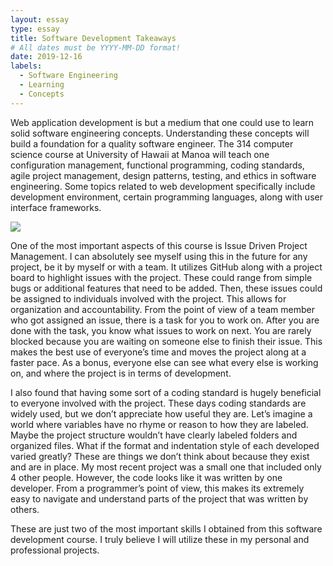 ```yaml
---
layout: essay
type: essay
title: Software Development Takeaways
# All dates must be YYYY-MM-DD format!
date: 2019-12-16
labels:
  - Software Engineering
  - Learning
  - Concepts
---
```


   Web application development is but a medium that one could use to learn solid software engineering concepts. Understanding these concepts will build a foundation for a quality software engineer. The 314 computer science course at University of Hawaii at Manoa will teach one configuration management, functional programming, coding standards, agile project management, design patterns, testing, and ethics in software engineering. Some topics related to web development specifically include development environment, certain programming languages, along with user interface frameworks. 
   
   <img class="ui medium floated image" src="https://cdn.nextgov.com/media/img/upload/2018/12/04/120418softwaredevNG/860x394.jpg">
   
  
  One of the most important aspects of this course is Issue Driven Project Management. I can absolutely see myself using this in the future for any project, be it by myself or with a team. It utilizes GitHub along with a project board to highlight issues with the project. These could range from simple bugs or additional features that need to be added. Then, these issues could be assigned to individuals involved with the project. This allows for organization and accountability. From the point of view of a team member who got assigned an issue, there is a task for you to work on. After you are done with the task, you know what issues to work on next. You are rarely blocked because you are waiting on someone else to finish their issue. This makes the best use of everyone’s time and moves the project along at a faster pace. As a bonus, everyone else can see what every else is working on, and where the project is in terms of development. 
	
  
   I also found that having some sort of a coding standard is hugely beneficial to everyone involved with the project. These days coding standards are widely used, but we don’t appreciate how useful they are. Let’s imagine a world where variables have no rhyme or reason to how they are labeled. Maybe the project structure wouldn’t have clearly labeled folders and organized files. What if the format and indentation style of each developed varied greatly? These are things we don’t think about because they exist and are in place. My most recent project was a small one that included only 4 other people. However, the code looks like it was written by one developer. From a programmer’s point of view, this makes its extremely easy to navigate and understand parts of the project that was written by others. 

   These are just two of the most important skills I obtained from this software development course. I truly believe I will utilize these in my personal and professional projects.


